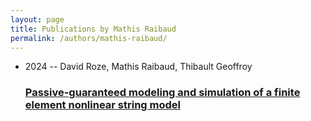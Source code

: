 ```yaml
---
layout: page
title: Publications by Mathis Raibaud
permalink: /authors/mathis-raibaud/
---
```


<ul class="post-list">
<li><span class='post-meta'>2024 -- David Roze, Mathis Raibaud, Thibault Geoffroy</span><h3><a class='post-link' href='../../passive-guaranteed-modeling-and-simulation-of-a-finite-element-nonlinear-string-model'>Passive-guaranteed modeling and simulation of a finite element nonlinear string model</a></h3></li>

</ul>
